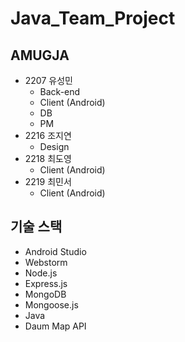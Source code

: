 # Java_Team_Project

## AMUGJA

- 2207 유성민
  - Back-end
  - Client (Android)
  - DB
  - PM
- 2216 조지연
  - Design
- 2218 최도영
  - Client (Android)
- 2219 최민서
  - Client (Android)

## 기술 스택

- Android Studio
- Webstorm
- Node.js
- Express.js
- MongoDB
- Mongoose.js
- Java
- Daum Map API
